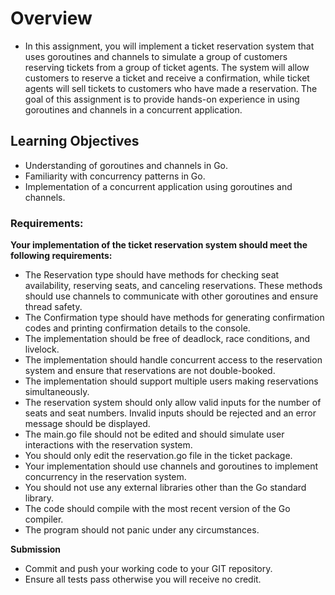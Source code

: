 # Overview

* In this assignment, you will implement a ticket reservation system that uses goroutines and channels to simulate a group of customers reserving tickets from a group of ticket agents. The system will allow customers to reserve a ticket and receive a confirmation, while ticket agents will sell tickets to customers who have made a reservation. The goal of this assignment is to provide hands-on experience in using goroutines and channels in a concurrent application.

## Learning Objectives

* Understanding of goroutines and channels in Go.
* Familiarity with concurrency patterns in Go.
* Implementation of a concurrent application using goroutines and channels.

### Requirements:

**Your implementation of the ticket reservation system should meet the following requirements:**

* The Reservation type should have methods for checking seat availability, reserving seats, and canceling reservations. These methods should use channels to communicate with other goroutines and ensure thread safety.
* The Confirmation type should have methods for generating confirmation codes and printing confirmation details to the console.
* The implementation should be free of deadlock, race conditions, and livelock.
* The implementation should handle concurrent access to the reservation system and ensure that reservations are not double-booked.
* The implementation should support multiple users making reservations simultaneously.
* The reservation system should only allow valid inputs for the number of seats and seat numbers. Invalid inputs should be rejected and an error message should be displayed.
* The main.go file should not be edited and should simulate user interactions with the reservation system.
* You should only edit the reservation.go file in the ticket package.
* Your implementation should use channels and goroutines to implement concurrency in the reservation system.
* You should not use any external libraries other than the Go standard library.
* The code should compile with the most recent version of the Go compiler.
* The program should not panic under any circumstances.

**Submission**

* Commit and push your working code to your GIT repository.
* Ensure all tests pass otherwise you will receive no credit.
